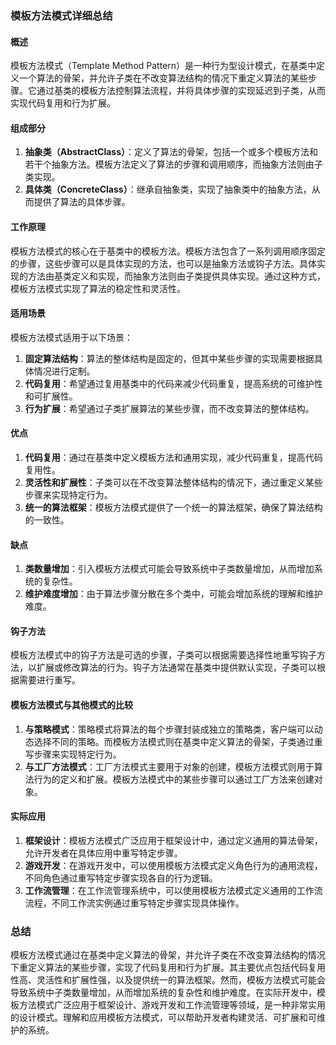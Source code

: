 ### 模板方法模式详细总结

#### 概述
模板方法模式（Template Method Pattern）是一种行为型设计模式，在基类中定义一个算法的骨架，并允许子类在不改变算法结构的情况下重定义算法的某些步骤。它通过基类的模板方法控制算法流程，并将具体步骤的实现延迟到子类，从而实现代码复用和行为扩展。

#### 组成部分
1. **抽象类（AbstractClass）**：定义了算法的骨架，包括一个或多个模板方法和若干个抽象方法。模板方法定义了算法的步骤和调用顺序，而抽象方法则由子类实现。
2. **具体类（ConcreteClass）**：继承自抽象类，实现了抽象类中的抽象方法，从而提供了算法的具体步骤。

#### 工作原理
模板方法模式的核心在于基类中的模板方法。模板方法包含了一系列调用顺序固定的步骤，这些步骤可以是具体实现的方法，也可以是抽象方法或钩子方法。具体实现的方法由基类定义和实现，而抽象方法则由子类提供具体实现。通过这种方式，模板方法模式实现了算法的稳定性和灵活性。

#### 适用场景
模板方法模式适用于以下场景：
1. **固定算法结构**：算法的整体结构是固定的，但其中某些步骤的实现需要根据具体情况进行定制。
2. **代码复用**：希望通过复用基类中的代码来减少代码重复，提高系统的可维护性和可扩展性。
3. **行为扩展**：希望通过子类扩展算法的某些步骤，而不改变算法的整体结构。

#### 优点
1. **代码复用**：通过在基类中定义模板方法和通用实现，减少代码重复，提高代码复用性。
2. **灵活性和扩展性**：子类可以在不改变算法整体结构的情况下，通过重定义某些步骤来实现特定行为。
3. **统一的算法框架**：模板方法模式提供了一个统一的算法框架，确保了算法结构的一致性。

#### 缺点
1. **类数量增加**：引入模板方法模式可能会导致系统中子类数量增加，从而增加系统的复杂性。
2. **维护难度增加**：由于算法步骤分散在多个类中，可能会增加系统的理解和维护难度。

#### 钩子方法
模板方法模式中的钩子方法是可选的步骤，子类可以根据需要选择性地重写钩子方法，以扩展或修改算法的行为。钩子方法通常在基类中提供默认实现，子类可以根据需要进行重写。

#### 模板方法模式与其他模式的比较
1. **与策略模式**：策略模式将算法的每个步骤封装成独立的策略类，客户端可以动态选择不同的策略。而模板方法模式则在基类中定义算法的骨架，子类通过重写步骤来实现特定行为。
2. **与工厂方法模式**：工厂方法模式主要用于对象的创建，模板方法模式则用于算法行为的定义和扩展。模板方法模式中的某些步骤可以通过工厂方法来创建对象。

#### 实际应用
1. **框架设计**：模板方法模式广泛应用于框架设计中，通过定义通用的算法骨架，允许开发者在具体应用中重写特定步骤。
2. **游戏开发**：在游戏开发中，可以使用模板方法模式定义角色行为的通用流程，不同角色通过重写特定步骤实现各自的行为逻辑。
3. **工作流管理**：在工作流管理系统中，可以使用模板方法模式定义通用的工作流流程，不同工作流实例通过重写特定步骤实现具体操作。

### 总结
模板方法模式通过在基类中定义算法的骨架，并允许子类在不改变算法结构的情况下重定义算法的某些步骤，实现了代码复用和行为扩展。其主要优点包括代码复用性高、灵活性和扩展性强，以及提供统一的算法框架。然而，模板方法模式可能会导致系统中子类数量增加，从而增加系统的复杂性和维护难度。在实际开发中，模板方法模式广泛应用于框架设计、游戏开发和工作流管理等领域，是一种非常实用的设计模式。理解和应用模板方法模式，可以帮助开发者构建灵活、可扩展和可维护的系统。